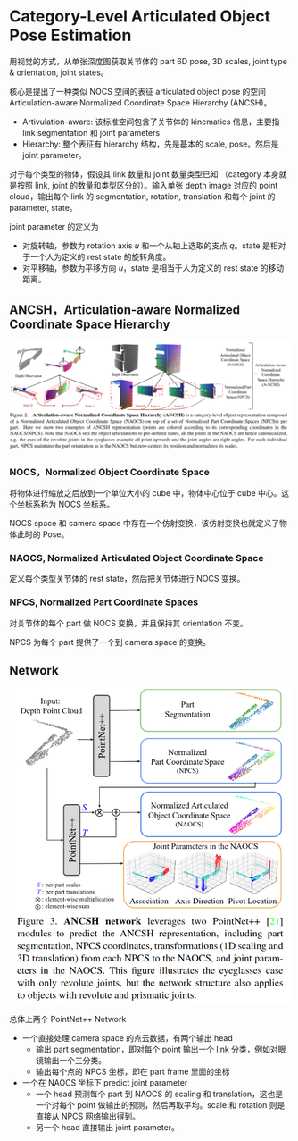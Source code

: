 # Category-Level Articulated Object Pose Estimation
用视觉的方式，从单张深度图获取关节体的 part 6D pose, 3D scales, joint type & orientation, joint states。

核心是提出了一种类似 NOCS 空间的表征 articulated object pose 的空间 Articulation-aware Normalized Coordinate Space Hierarchy (ANCSH)。
- Artivulation-aware: 该标准空间包含了关节体的 kinematics 信息，主要指 link segmentation 和 joint parameters
- Hierarchy: 整个表征有 hierarchy 结构，先是基本的 scale, pose。然后是 joint parameter。

对于每个类型的物体，假设其 link 数量和 joint 数量类型已知 （category 本身就是按照 link, joint 的数量和类型区分的）。输入单张 depth image 对应的 point cloud，输出每个 link 的 segmentation, rotation, translation 和每个 joint 的 parameter, state。

joint parameter 的定义为
- 对旋转轴，参数为 rotation axis $u$ 和一个从轴上选取的支点 $q$。state 是相对于一个人为定义的 rest state 的旋转角度。
- 对平移轴，参数为平移方向 $u$，state 是相当于人为定义的 rest state 的移动距离。

## ANCSH，Articulation-aware Normalized Coordinate Space Hierarchy
![](../imgs/ANCSH.png)

### NOCS，Normalized Object Coordinate Space
将物体进行缩放之后放到一个单位大小的 cube 中，物体中心位于 cube 中心。这个坐标系称为 NOCS 坐标系。

NOCS space 和 camera space 中存在一个仿射变换，该仿射变换也就定义了物体此时的 Pose。

### NAOCS, Normalized Articulated Object Coordinate Space
定义每个类型关节体的 rest state，然后把关节体进行 NOCS 变换。

### NPCS, Normalized Part Coordinate Spaces 
对关节体的每个 part 做 NOCS 变换，并且保持其 orientation 不变。

NPCS 为每个 part 提供了一个到 camera space 的变换。

## Network
![](../imgs/ANCSH-NET.png)

总体上两个 PointNet++ Network
- 一个直接处理 camera space 的点云数据，有两个输出 head
    - 输出 part segmentation，即对每个 point 输出一个 link 分类，例如对眼镜输出一个三分类。
    - 输出每个点的 NPCS 坐标，即在 part frame 里面的坐标
- 一个在 NAOCS 坐标下 predict joint parameter
    - 一个 head 预测每个 part 到 NAOCS 的 scaling 和 translation，这也是一个对每个 point 做输出的预测，然后再取平均。scale 和 rotation 则是直接从 NPCS 网络输出得到。
    - 另一个 head 直接输出 joint parameter。
